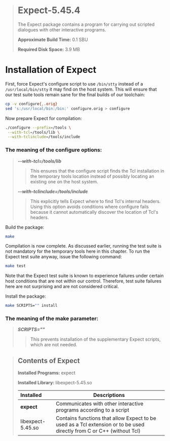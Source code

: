 > # Expect-5.45.4
>
> The Expect package contains a program for carrying out scripted dialogues with other interactive programs.
>
> **Approximate Build Time:** 0.1 SBU
>
> **Required Disk Space:** 3.9 MB

# Installation of Expect

First, force Expect's configure script to use `/bin/stty` instead of a `/usr/local/bin/stty` it may find on the host system. This will ensure that our test suite tools remain sane for the final builds of our toolchain:

```sh
cp -v configure{,.orig}
sed 's:/usr/local/bin:/bin:' configure.orig > configure
```

Now prepare Expect for compilation:

```sh
./configure --prefix=/tools \
 --with-tcl=/tools/lib \
 --with-tclinclude=/tools/include
```

### The meaning of the configure options:

> **_--with-tcl=/tools/lib_**
>
> > This ensures that the configure script finds the Tcl installation in the temporary tools location instead of possibly locating an existing one on the host system.
>
> **_--with-tclinclude=/tools/include_**
>
> > This explicitly tells Expect where to find Tcl's internal headers. Using this option avoids conditions where configure fails because it cannot automatically discover the location of Tcl's headers.

Build the package:

```sh
make
```

Compilation is now complete. As discussed earlier, running the test suite is not mandatory for the temporary tools here in this chapter. To run the Expect test suite anyway, issue the following command:

```sh
make test
```

Note that the Expect test suite is known to experience failures under certain host conditions that are not within our control. Therefore, test suite failures here are not surprising and are not considered critical.

Install the package:

```sh
make SCRIPTS="" install
```

### The meaning of the make parameter:

> **_SCRIPTS=""_**
>
> > This prevents installation of the supplementary Expect scripts, which are not needed.

> ## Contents of Expect
>
> **Installed Programs:** expect
>
> **Installed Library:** libexpect-5.45.so
>
> | Installed         | Descriptions                                                                                                          |
> | :---------------- | --------------------------------------------------------------------------------------------------------------------- |
> | **expect**        | Communicates with other interactive programs according to a script                                                    |
> | libexpect-5.45.so | Contains functions that allow Expect to be used as a Tcl extension or to be used directly from C or C++ (without Tcl) |
